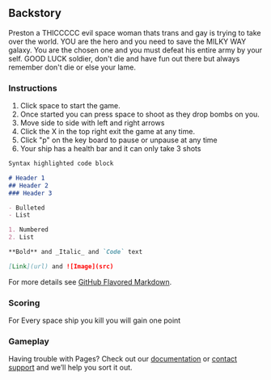 ## Backstory

Preston a THICCCCC evil space woman thats trans and gay is trying to take over the world. YOU are the hero and you need to save the MILKY WAY galaxy. 
You are the chosen one and you must defeat his entire army by your self. GOOD LUCK soldier, don't die and have fun out 
there but always remember don't die or else your lame.

### Instructions

1. Click space to start the game.
2. Once started you can press space to shoot as they drop bombs on you.
3. Move side to side with left and right arrows 
4. Click the X in the top right exit the game at any time.
5. Click "p" on the key board to pause or unpause at any time
6. Your ship has a health bar and it can only take 3 shots  

```markdown
Syntax highlighted code block

# Header 1
## Header 2
### Header 3

- Bulleted
- List

1. Numbered
2. List

**Bold** and _Italic_ and `Code` text

[Link](url) and ![Image](src)
```

For more details see [GitHub Flavored Markdown](https://guides.github.com/features/mastering-markdown/).

### Scoring

For Every space ship you kill you will gain one point 

### Gameplay

Having trouble with Pages? Check out our [documentation](https://help.github.com/categories/github-pages-basics/) or [contact support](https://github.com/contact) and we’ll help you sort it out.
